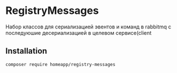 # RegistryMessages
Набор классов для сериализацией эвентов и команд в rabbitmq с последуюшие десериализацией 
в целевом сервисе(client
## Installation 
`composer require homeapp/registry-messages`
